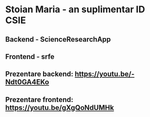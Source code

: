 # Stoian Maria - an suplimentar ID CSIE

## Backend - ScienceResearchApp
## Frontend - srfe

## Prezentare backend: https://youtu.be/-Ndt0GA4EKo

## Prezentare frontend: https://youtu.be/gXgQoNdUMHk